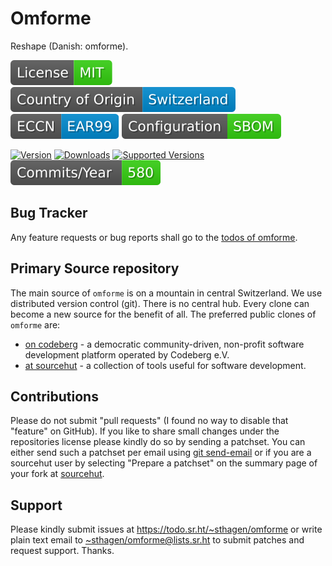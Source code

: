 # Omforme

Reshape (Danish: omforme). 

[![license](badges/license-spdx-mit.svg)](https://git.sr.ht/~sthagen/omforme/tree/default/item/LICENSE)
[![Country of Origin](badges/country-of-origin-name-switzerland-neutral.svg)](https://git.sr.ht/~sthagen/omforme/tree/default/item/COUNTRY-OF-ORIGIN)
[![Export Classification Control Number (ECCN)](badges/export-control-classification-number_eccn-ear99-neutral.svg)](https://git.sr.ht/~sthagen/omforme/tree/default/item/EXPORT-CONTROL-CLASSIFICATION-NUMBER)
[![Configuration](badges/configuration-sbom.svg)](third-party/index.html)

[![Version](https://img.shields.io/pypi/v/omforme.svg?style=flat)](https://pypi.python.org/pypi/omforme/)
[![Downloads](https://static.pepy.tech/badge/omforme/month)](https://pepy.tech/project/omforme)
[![Supported Versions](https://img.shields.io/pypi/pyversions/omforme.svg?style=flat)](https://pypi.python.org/pypi/omforme/)
[![Maintenance Status](docs/badges/commits-per-year.svg)](https://git.sr.ht/~sthagen/omforme/log)

## Bug Tracker

Any feature requests or bug reports shall go to the [todos of omforme](https://todo.sr.ht/~sthagen/omforme).

## Primary Source repository

The main source of `omforme` is on a mountain in central Switzerland.
We use distributed version control (git).
There is no central hub.
Every clone can become a new source for the benefit of all.
The preferred public clones of `omforme` are:

* [on codeberg](https://codeberg.org/sthagen/omforme) - a democratic community-driven, non-profit software development platform operated by Codeberg e.V.
* [at sourcehut](https://git.sr.ht/~sthagen/omforme) - a collection of tools useful for software development.

## Contributions

Please do not submit "pull requests" (I found no way to disable that "feature" on GitHub).
If you like to share small changes under the repositories license please kindly do so by sending a patchset.
You can either send such a patchset per email using [git send-email](https://git-send-email.io) or 
if you are a sourcehut user by selecting "Prepare a patchset" on the summary page of your fork at [sourcehut](https://git.sr.ht/).

## Support

Please kindly submit issues at <https://todo.sr.ht/~sthagen/omforme> or write plain text email to <~sthagen/omforme@lists.sr.ht> to submit patches and request support. Thanks.
